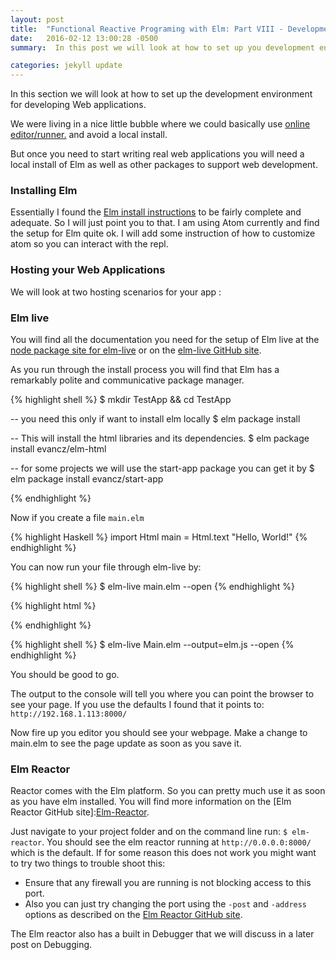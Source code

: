 ```yaml
---
layout: post
title:  "Functional Reactive Programing with Elm: Part VIII - Development environment"
date:   2016-02-12 13:00:28 -0500
summary:  In this post we will look at how to set up you development environment.   

categories: jekyll update
---
```


In this section we will look at how to set up the development environment for developing Web applications.

We were living in a nice little bubble where we could basically use [online editor/runner.][try-elm] and avoid a local install.

But once you need to start writing real web applications you will need a local install of Elm as well as other packages to support web development.

### Installing Elm
 Essentially I found the [Elm install instructions][Elm-install] to be fairly complete and adequate. So I will just point you to that. I am using Atom currently and find the setup for Elm quite ok. I will add some instruction of how to customize atom so you can interact with the repl.

### Hosting your Web Applications
We will look at two hosting scenarios for your app :

### Elm live

You will find all the documentation you need for the setup of Elm live at the [node package site for elm-live][Elm-live] or on the [elm-live GitHub site][Elm-live-github].

As you run through the install process you will find that Elm has a remarkably polite and communicative package manager.

{% highlight shell %}
$ mkdir TestApp && cd TestApp

-- you need this only if want to install elm locally
$ elm package install

-- This will install the html libraries and its dependencies.
$ elm package install evancz/elm-html

-- for some projects we will use the start-app package you can get it by
$ elm package install evancz/start-app

{% endhighlight %}

Now if you create a file `main.elm`

{% highlight Haskell %}
import Html
main =
   Html.text "Hello, World!"
{% endhighlight %}

You can now run your file through elm-live by:

{% highlight shell %}
$ elm-live main.elm --open
{% endhighlight %}


{% highlight html %}
<!doctype html>
<link rel="stylesheet" href="/style.css" />
<script src="/elm.js"></script>
{% endhighlight %}

{% highlight shell %}
$ elm-live Main.elm --output=elm.js --open
{% endhighlight %}

You should be good to go.

The output to the console will tell you where you can point the browser to see your page.
If you use the defaults I found that it points to:
`http://192.168.1.113:8000/`

Now fire up you editor you should see your webpage. Make a change to main.elm to see the page update as soon as you save it.

###  Elm Reactor

Reactor comes with the Elm platform. So you can pretty much use it as soon as you have elm installed. You will find more information on the [Elm Reactor GitHub site]:[Elm-Reactor].

Just navigate to your project folder and on the command line run:
`$ elm-reactor`. You should see the elm reactor running at
`http://0.0.0.0:8000/` which is the default. If for some reason this does not work you might want to try two things to trouble shoot this:

* Ensure that any firewall you are running is not blocking access to this port.
*  Also you can just try changing the port using the `-post`
and `-address` options as described on the [Elm Reactor GitHub site][Elm-Reactor].

The Elm reactor also has a built in Debugger that we will discuss in a later post on Debugging.


[Elm-Live]:https://www.npmjs.com/package/elm-live
[Elm-live-github]:https://github.com/tomekwi/elm-live
[try-elm]: http://elm-lang.org/try
[Elm-install]:http://elm-lang.org/install
[Elm-Reactor]:https://github.com/elm-lang/elm-reactor
